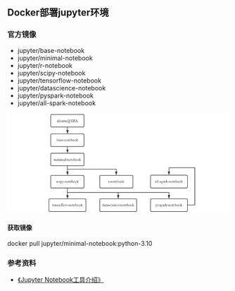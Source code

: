 ## Docker部署jupyter环境

### 官方镜像
+ jupyter/base-notebook
+ jupyter/minimal-notebook
+ jupyter/r-notebook
+ jupyter/scipy-notebook
+ jupyter/tensorflow-notebook
+ jupyter/datascience-notebook
+ jupyter/pyspark-notebook
+ jupyter/all-spark-notebook

![1](./1.png)

#### 获取镜像
docker pull jupyter/minimal-notebook:python-3.10




### 参考资料
+ [《Jupyter Notebook工具介绍》](https://starcto.com/open-sourcing/213.html)